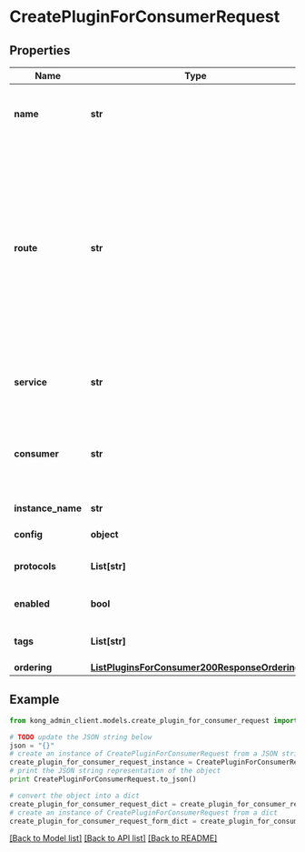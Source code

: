 # CreatePluginForConsumerRequest


## Properties

Name | Type | Description | Notes
------------ | ------------- | ------------- | -------------
**name** | **str** | The name of the Plugin that&#39;s going to be added. Currently, the Plugin must be installed in every Kong instance separately.  | [optional] 
**route** | **str** | If set, the plugin will only activate when receiving requests via the specified route. Leave unset for the plugin to activate regardless of the route being used. Default: &#x60;null&#x60;. With form-encoded, the notation is &#x60;route.id&#x3D;&lt;route id&gt; or route.name&#x3D;&lt;route name&gt;&#x60;. With JSON, use &#x60;\&quot;route\&quot;:{\&quot;id\&quot;:\&quot;&lt;route id&gt;\&quot;}&#x60; or &#x60;\&quot;route\&quot;:{\&quot;name\&quot;:\&quot;&lt;route name&gt;\&quot;}&#x60;.  | [optional] 
**service** | **str** | If set, the plugin will only activate when receiving requests via one of the routes belonging to the specified service.  | [optional] 
**consumer** | **str** | If set, the plugin will activate only for requests where the specified has been authenticated. (Note that some plugins can not be restricted to consumers this way.)  | [optional] 
**instance_name** | **str** | The Plugin instance name.  | [optional] 
**config** | **object** | The configuration properties for the Plugin | [optional] 
**protocols** | **List[str]** | A list of the request protocols that will trigger this plugin. | [optional] 
**enabled** | **bool** | Whether the plugin is applied. Default: &#x60;true&#x60;.  | [optional] [default to True]
**tags** | **List[str]** | An optional set of strings associated with the Plugin for grouping and filtering.  | [optional] 
**ordering** | [**ListPluginsForConsumer200ResponseOrdering**](ListPluginsForConsumer200ResponseOrdering.md) |  | [optional] 

## Example

```python
from kong_admin_client.models.create_plugin_for_consumer_request import CreatePluginForConsumerRequest

# TODO update the JSON string below
json = "{}"
# create an instance of CreatePluginForConsumerRequest from a JSON string
create_plugin_for_consumer_request_instance = CreatePluginForConsumerRequest.from_json(json)
# print the JSON string representation of the object
print CreatePluginForConsumerRequest.to_json()

# convert the object into a dict
create_plugin_for_consumer_request_dict = create_plugin_for_consumer_request_instance.to_dict()
# create an instance of CreatePluginForConsumerRequest from a dict
create_plugin_for_consumer_request_form_dict = create_plugin_for_consumer_request.from_dict(create_plugin_for_consumer_request_dict)
```
[[Back to Model list]](../README.md#documentation-for-models) [[Back to API list]](../README.md#documentation-for-api-endpoints) [[Back to README]](../README.md)


